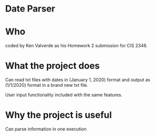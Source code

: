 # Date Parser

# Who
coded by Ken Valverde as his Homework 2 submission for CIS 2348.

# What the project does
Can read txt files with dates in (January 1, 2020) format and output as (1/1/2020) format
in a brand new txt file.

User input functionality included with the same features.

# Why the project is useful
Can parse information in one execution
